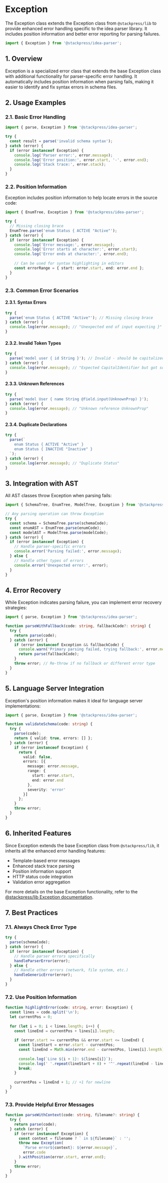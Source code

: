 # Exception

The Exception class extends the Exception class from `@stackpress/lib` to provide enhanced error handling specific to the idea parser library. It includes position information and better error reporting for parsing failures.

```typescript
import { Exception } from '@stackpress/idea-parser';
```

## 1. Overview

Exception is a specialized error class that extends the base Exception class with additional functionality for parser-specific error handling. It automatically includes position information when parsing fails, making it easier to identify and fix syntax errors in schema files.

## 2. Usage Examples

### 2.1. Basic Error Handling

```typescript
import { parse, Exception } from '@stackpress/idea-parser';

try {
  const result = parse('invalid schema syntax');
} catch (error) {
  if (error instanceof Exception) {
    console.log('Parser error:', error.message);
    console.log('Error position:', error.start, '-', error.end);
    console.log('Stack trace:', error.stack);
  }
}
```

### 2.2. Position Information

Exception includes position information to help locate errors in the source code:

```typescript
import { EnumTree, Exception } from '@stackpress/idea-parser';

try {
  // Missing closing brace
  EnumTree.parse('enum Status { ACTIVE "Active"');
} catch (error) {
  if (error instanceof Exception) {
    console.log('Error message:', error.message);
    console.log('Error starts at character:', error.start);
    console.log('Error ends at character:', error.end);
    
    // Can be used for syntax highlighting in editors
    const errorRange = { start: error.start, end: error.end };
  }
}
```

### 2.3. Common Error Scenarios

#### 2.3.1. Syntax Errors

```typescript
try {
  parse('enum Status { ACTIVE "Active"'); // Missing closing brace
} catch (error) {
  console.log(error.message); // "Unexpected end of input expecting }"
}
```

#### 2.3.2. Invalid Token Types

```typescript
try {
  parse('model user { id String }'); // Invalid - should be capitalized
} catch (error) {
  console.log(error.message); // "Expected CapitalIdentifier but got something else"
}
```

#### 2.3.3. Unknown References

```typescript
try {
  parse('model User { name String @field.input(UnknownProp) }');
} catch (error) {
  console.log(error.message); // "Unknown reference UnknownProp"
}
```

#### 2.3.4. Duplicate Declarations

```typescript
try {
  parse(`
    enum Status { ACTIVE "Active" }
    enum Status { INACTIVE "Inactive" }
  `);
} catch (error) {
  console.log(error.message); // "Duplicate Status"
}
```

## 3. Integration with AST

All AST classes throw Exception when parsing fails:

```typescript
import { SchemaTree, EnumTree, ModelTree, Exception } from '@stackpress/idea-parser';

// Any parsing operation can throw Exception
try {
  const schema = SchemaTree.parse(schemaCode);
  const enumAST = EnumTree.parse(enumCode);
  const modelAST = ModelTree.parse(modelCode);
} catch (error) {
  if (error instanceof Exception) {
    // Handle parser-specific errors
    console.error('Parsing failed:', error.message);
  } else {
    // Handle other types of errors
    console.error('Unexpected error:', error);
  }
}
```

## 4. Error Recovery

While Exception indicates parsing failure, you can implement error recovery strategies:

```typescript
import { parse, Exception } from '@stackpress/idea-parser';

function parseWithFallback(code: string, fallbackCode?: string) {
  try {
    return parse(code);
  } catch (error) {
    if (error instanceof Exception && fallbackCode) {
      console.warn('Primary parsing failed, trying fallback:', error.message);
      return parse(fallbackCode);
    }
    throw error; // Re-throw if no fallback or different error type
  }
}
```

## 5. Language Server Integration

Exception's position information makes it ideal for language server implementations:

```typescript
import { parse, Exception } from '@stackpress/idea-parser';

function validateSchema(code: string) {
  try {
    parse(code);
    return { valid: true, errors: [] };
  } catch (error) {
    if (error instanceof Exception) {
      return {
        valid: false,
        errors: [{
          message: error.message,
          range: {
            start: error.start,
            end: error.end
          },
          severity: 'error'
        }]
      };
    }
    throw error;
  }
}
```

## 6. Inherited Features

Since Exception extends the base Exception class from `@stackpress/lib`, it inherits all the enhanced error handling features:

- Template-based error messages
- Enhanced stack trace parsing
- Position information support
- HTTP status code integration
- Validation error aggregation

For more details on the base Exception functionality, refer to the [@stackpress/lib Exception documentation](https://github.com/stackpress/lib#exception).

## 7. Best Practices

### 7.1. Always Check Error Type

```typescript
try {
  parse(schemaCode);
} catch (error) {
  if (error instanceof Exception) {
    // Handle parser errors specifically
    handleParserError(error);
  } else {
    // Handle other errors (network, file system, etc.)
    handleGenericError(error);
  }
}
```

### 7.2. Use Position Information

```typescript
function highlightError(code: string, error: Exception) {
  const lines = code.split('\n');
  let currentPos = 0;
  
  for (let i = 0; i < lines.length; i++) {
    const lineEnd = currentPos + lines[i].length;
    
    if (error.start >= currentPos && error.start <= lineEnd) {
      const lineStart = error.start - currentPos;
      const lineEnd = Math.min(error.end - currentPos, lines[i].length);
      
      console.log(`Line ${i + 1}: ${lines[i]}`);
      console.log(' '.repeat(lineStart + 8) + '^'.repeat(lineEnd - lineStart));
      break;
    }
    
    currentPos = lineEnd + 1; // +1 for newline
  }
}
```

### 7.3. Provide Helpful Error Messages

```typescript
function parseWithContext(code: string, filename?: string) {
  try {
    return parse(code);
  } catch (error) {
    if (error instanceof Exception) {
      const context = filename ? ` in ${filename}` : '';
      throw new Exception(
        `Parse error${context}: ${error.message}`,
        error.code
      ).withPosition(error.start, error.end);
    }
    throw error;
  }
}
```
